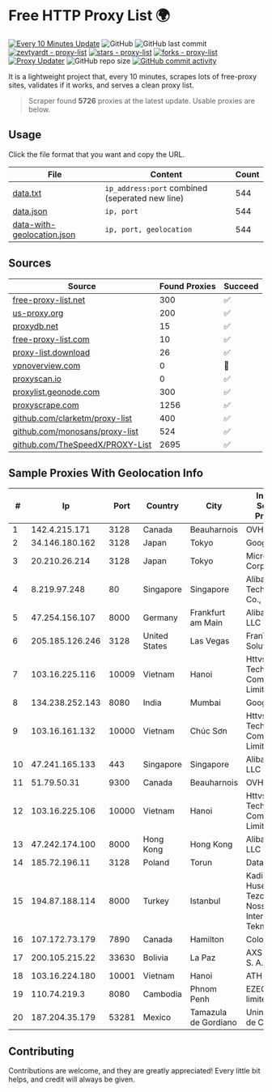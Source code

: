 
# Free HTTP Proxy List 🌍

[![Every 10 Minutes Update](https://github.com/mertguvencli/http-proxy-list/actions/workflows/main.yml/badge.svg?branch=main)](https://github.com/mertguvencli/http-proxy-list/actions/workflows/main.yml)
![GitHub](https://img.shields.io/github/license/mertguvencli/http-proxy-list)
![GitHub last commit](https://img.shields.io/github/last-commit/mertguvencli/http-proxy-list)
[![zevtyardt - proxy-list](https://img.shields.io/static/v1?label=zevtyardt&message=proxy-list&color=blue&logo=github)](https://github.com/zevtyardt/proxy-list "Go to GitHub repo")
[![stars - proxy-list](https://img.shields.io/github/stars/zevtyardt/proxy-list?style=social)](https://github.com/zevtyardt/proxy-list)
[![forks - proxy-list](https://img.shields.io/github/forks/zevtyardt/proxy-list?style=social)](https://github.com/zevtyardt/proxy-list)
[![Proxy Updater](https://github.com/zevtyardt/proxy-list/workflows/Proxy%20Updater/badge.svg)](https://github.com/zevtyardt/proxy-list/actions?query=workflow:"Proxy+Updater")
![GitHub repo size](https://img.shields.io/github/repo-size/zevtyardt/proxy-list)
[![GitHub commit activity](https://img.shields.io/github/commit-activity/m/zevtyardt/proxy-list?logo=commits)](https://github.com/zevtyardt/proxy-list/commits/main)

It is a lightweight project that, every 10 minutes, scrapes lots of free-proxy sites, validates if it works, and serves a clean proxy list.

> Scraper found **5726** proxies at the latest update. Usable proxies are below.

## Usage

Click the file format that you want and copy the URL.

|File|Content|Count|
|----|-------|-----|
|[data.txt](https://raw.githubusercontent.com/mertguvencli/http-proxy-list/main/proxy-list/data.txt)|`ip_address:port` combined (seperated new line)|544|
|[data.json](https://raw.githubusercontent.com/mertguvencli/http-proxy-list/main/proxy-list/data.json)|`ip, port`|544|
|[data-with-geolocation.json](https://raw.githubusercontent.com/mertguvencli/http-proxy-list/main/proxy-list/data-with-geolocation.json)|`ip, port, geolocation`|544|

## Sources

|Source|Found Proxies|Succeed|
|------|-------------|-------|
|[free-proxy-list.net](https://free-proxy-list.net)|300|✅|
|[us-proxy.org](https://www.us-proxy.org)|200|✅|
|[proxydb.net](http://proxydb.net)|15|✅|
|[free-proxy-list.com](https://free-proxy-list.com/?page=&port=&type%5B%5D=http&type%5B%5D=https&up_time=0&search=Search)|10|✅|
|[proxy-list.download](https://www.proxy-list.download/HTTP)|26|✅|
|[vpnoverview.com](https://vpnoverview.com/privacy/anonymous-browsing/free-proxy-servers)|0|🚫|
|[proxyscan.io](https://www.proxyscan.io)|0|✅|
|[proxylist.geonode.com](https://proxylist.geonode.com/api/proxy-list?limit=300&page=1&sort_by=lastChecked&sort_type=desc&protocols=http,https)|300|✅|
|[proxyscrape.com](https://api.proxyscrape.com/v2/?request=displayproxies&protocol=http&timeout=10000&country=all&ssl=all&anonymity=all)|1256|✅|
|[github.com/clarketm/proxy-list](https://raw.githubusercontent.com/clarketm/proxy-list/master/proxy-list-raw.txt)|400|✅|
|[github.com/monosans/proxy-list](https://raw.githubusercontent.com/monosans/proxy-list/main/proxies/http.txt)|524|✅|
|[github.com/TheSpeedX/PROXY-List](https://raw.githubusercontent.com/TheSpeedX/PROXY-List/master/http.txt)|2695|✅|


## Sample Proxies With Geolocation Info

|#|Ip|Port|Country|City|Internet Service Provider|
|-|--|----|-------|----|-------------------------|
|1|142.4.215.171|3128|Canada|Beauharnois|OVH SAS|
|2|34.146.180.162|3128|Japan|Tokyo|Google LLC|
|3|20.210.26.214|3128|Japan|Tokyo|Microsoft Corporation|
|4|8.219.97.248|80|Singapore|Singapore|Alibaba (US) Technology Co., Ltd.|
|5|47.254.156.107|8000|Germany|Frankfurt am Main|Alibaba.com LLC|
|6|205.185.126.246|3128|United States|Las Vegas|FranTech Solutions|
|7|103.16.225.116|10009|Vietnam|Hanoi|Httvserver Technology Company Limited|
|8|134.238.252.143|8080|India|Mumbai|Google LLC|
|9|103.16.161.132|10000|Vietnam|Chúc Sơn|Httvserver Technology Company Limited|
|10|47.241.165.133|443|Singapore|Singapore|Alibaba.com LLC|
|11|51.79.50.31|9300|Canada|Beauharnois|OVH SAS|
|12|103.16.225.106|10000|Vietnam|Hanoi|Httvserver Technology Company Limited|
|13|47.242.174.100|8000|Hong Kong|Hong Kong|Alibaba.com LLC|
|14|185.72.196.11|3128|Poland|Torun|Data Space|
|15|194.87.188.114|8000|Turkey|Istanbul|Kadir Huseyin Tezcan Nosspeed Internet Teknolojileri|
|16|107.172.73.179|7890|Canada|Hamilton|ColoCrossing|
|17|200.105.215.22|33630|Bolivia|La Paz|AXS Bolivia S. A.|
|18|103.16.224.180|10001|Vietnam|Hanoi|ATH|
|19|110.74.219.3|8080|Cambodia|Phnom Penh|EZECOM limited|
|20|187.204.35.179|53281|Mexico|Tamazula de Gordiano|Uninet S.A. de C.V.|



## Contributing

Contributions are welcome, and they are greatly appreciated! Every
little bit helps, and credit will always be given.

